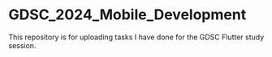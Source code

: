 # GDSC_2024_Mobile_Development
This repository is for uploading tasks I have done for the GDSC Flutter study session.
